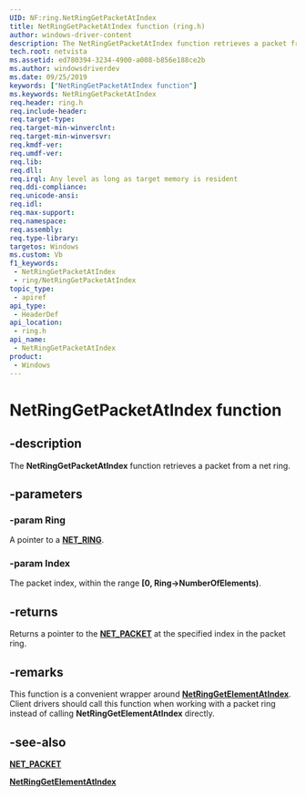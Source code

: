 ```yaml
---
UID: NF:ring.NetRingGetPacketAtIndex
title: NetRingGetPacketAtIndex function (ring.h)
author: windows-driver-content
description: The NetRingGetPacketAtIndex function retrieves a packet from a net ring.
tech.root: netvista
ms.assetid: ed780394-3234-4900-a008-b856e188ce2b
ms.author: windowsdriverdev
ms.date: 09/25/2019
keywords: ["NetRingGetPacketAtIndex function"]
ms.keywords: NetRingGetPacketAtIndex
req.header: ring.h
req.include-header: 
req.target-type: 
req.target-min-winverclnt: 
req.target-min-winversvr: 
req.kmdf-ver: 
req.umdf-ver: 
req.lib: 
req.dll: 
req.irql: Any level as long as target memory is resident
req.ddi-compliance: 
req.unicode-ansi: 
req.idl: 
req.max-support: 
req.namespace: 
req.assembly: 
req.type-library: 
targetos: Windows
ms.custom: Vb
f1_keywords:
 - NetRingGetPacketAtIndex
 - ring/NetRingGetPacketAtIndex
topic_type:
 - apiref
api_type:
 - HeaderDef
api_location:
 - ring.h
api_name:
 - NetRingGetPacketAtIndex
product:
 - Windows
---
```


# NetRingGetPacketAtIndex function


## -description

The **NetRingGetPacketAtIndex** function retrieves a packet from a net ring.

## -parameters

### -param Ring

A pointer to a [**NET_RING**](../ring/ns-ring-_net_ring.md).

### -param Index

The packet index, within the range **[0, Ring->NumberOfElements)**.

## -returns

Returns a pointer to the [**NET_PACKET**](../packet/ns-packet-_net_packet.md) at the specified index in the packet ring.

## -remarks

This function is a convenient wrapper around [**NetRingGetElementAtIndex**](../ring/nf-ring-netringgetelementatindex.md). Client drivers should call this function when working with a packet ring instead of calling **NetRingGetElementAtIndex** directly.

## -see-also

[**NET_PACKET**](../packet/ns-packet-_net_packet.md)

[**NetRingGetElementAtIndex**](../ring/nf-ring-netringgetelementatindex.md)

